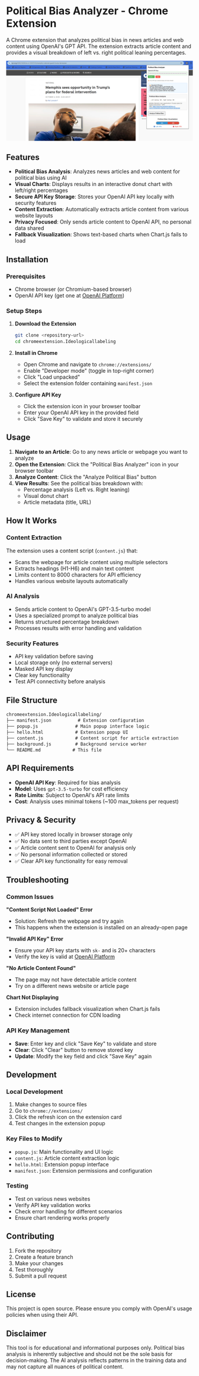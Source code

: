 # Political Bias Analyzer - Chrome Extension

A Chrome extension that analyzes political bias in news articles and web content using OpenAI's GPT API. The extension extracts article content and provides a visual breakdown of left vs. right political leaning percentages.

![Alt text](./screenshot.png)

## Features

- **Political Bias Analysis**: Analyzes news articles and web content for political bias using AI
- **Visual Charts**: Displays results in an interactive donut chart with left/right percentages
- **Secure API Key Storage**: Stores your OpenAI API key locally with security features
- **Content Extraction**: Automatically extracts article content from various website layouts
- **Privacy Focused**: Only sends article content to OpenAI API, no personal data shared
- **Fallback Visualization**: Shows text-based charts when Chart.js fails to load

## Installation

### Prerequisites
- Chrome browser (or Chromium-based browser)
- OpenAI API key (get one at [OpenAI Platform](https://platform.openai.com/api-keys))

### Setup Steps

1. **Download the Extension**
   ```bash
   git clone <repository-url>
   cd chromeextension.Ideologicallabeling
   ```

2. **Install in Chrome**
   - Open Chrome and navigate to `chrome://extensions/`
   - Enable "Developer mode" (toggle in top-right corner)
   - Click "Load unpacked"
   - Select the extension folder containing `manifest.json`

3. **Configure API Key**
   - Click the extension icon in your browser toolbar
   - Enter your OpenAI API key in the provided field
   - Click "Save Key" to validate and store it securely

## Usage

1. **Navigate to an Article**: Go to any news article or webpage you want to analyze
2. **Open the Extension**: Click the "Political Bias Analyzer" icon in your browser toolbar
3. **Analyze Content**: Click the "Analyze Political Bias" button
4. **View Results**: See the political bias breakdown with:
   - Percentage analysis (Left vs. Right leaning)
   - Visual donut chart
   - Article metadata (title, URL)

## How It Works

### Content Extraction
The extension uses a content script (`content.js`) that:
- Scans the webpage for article content using multiple selectors
- Extracts headings (H1-H6) and main text content
- Limits content to 8000 characters for API efficiency
- Handles various website layouts automatically

### AI Analysis
- Sends article content to OpenAI's GPT-3.5-turbo model
- Uses a specialized prompt to analyze political bias
- Returns structured percentage breakdown
- Processes results with error handling and validation

### Security Features
- API key validation before saving
- Local storage only (no external servers)
- Masked API key display
- Clear key functionality
- Test API connectivity before analysis

## File Structure

```
chromeextension.Ideologicallabeling/
├── manifest.json          # Extension configuration
├── popup.js              # Main popup interface logic
├── hello.html            # Extension popup UI
├── content.js            # Content script for article extraction
├── background.js         # Background service worker
└── README.md            # This file
```

## API Requirements

- **OpenAI API Key**: Required for bias analysis
- **Model**: Uses `gpt-3.5-turbo` for cost efficiency
- **Rate Limits**: Subject to OpenAI's API rate limits
- **Cost**: Analysis uses minimal tokens (~100 max_tokens per request)

## Privacy & Security

- ✅ API key stored locally in browser storage only
- ✅ No data sent to third parties except OpenAI
- ✅ Article content sent to OpenAI for analysis only
- ✅ No personal information collected or stored
- ✅ Clear API key functionality for easy removal

## Troubleshooting

### Common Issues

**"Content Script Not Loaded" Error**
- Solution: Refresh the webpage and try again
- This happens when the extension is installed on an already-open page

**"Invalid API Key" Error**
- Ensure your API key starts with `sk-` and is 20+ characters
- Verify the key is valid at [OpenAI Platform](https://platform.openai.com/api-keys)

**"No Article Content Found"**
- The page may not have detectable article content
- Try on a different news website or article page

**Chart Not Displaying**
- Extension includes fallback visualization when Chart.js fails
- Check internet connection for CDN loading

### API Key Management

- **Save**: Enter key and click "Save Key" to validate and store
- **Clear**: Click "Clear" button to remove stored key
- **Update**: Modify the key field and click "Save Key" again

## Development

### Local Development

1. Make changes to source files
2. Go to `chrome://extensions/`
3. Click the refresh icon on the extension card
4. Test changes in the extension popup

### Key Files to Modify

- `popup.js`: Main functionality and UI logic
- `content.js`: Article content extraction logic
- `hello.html`: Extension popup interface
- `manifest.json`: Extension permissions and configuration

### Testing

- Test on various news websites
- Verify API key validation works
- Check error handling for different scenarios
- Ensure chart rendering works properly

## Contributing

1. Fork the repository
2. Create a feature branch
3. Make your changes
4. Test thoroughly
5. Submit a pull request

## License

This project is open source. Please ensure you comply with OpenAI's usage policies when using their API.

## Disclaimer

This tool is for educational and informational purposes only. Political bias analysis is inherently subjective and should not be the sole basis for decision-making. The AI analysis reflects patterns in the training data and may not capture all nuances of political content.
